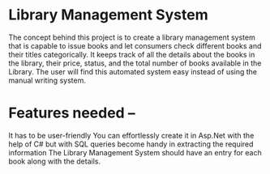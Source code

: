 # Library Management System
The concept behind this project is to create a library management system that is capable to issue books and let consumers check different books and their titles categorically. It keeps track of all the details about the books in the library, their price, status, and the total number of books available in the Library. The user will find this automated system easy instead of using the manual writing system.
# Features needed –
It has to be user-friendly
You can effortlessly create it in Asp.Net with the help of C# but with SQL queries become handy in extracting the required information
The Library Management System should have an entry for each book along with the details.
